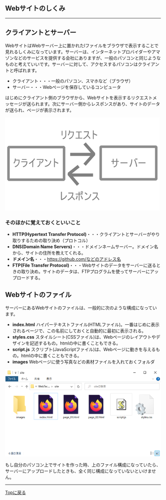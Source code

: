## Webサイトのしくみ

------

## クライアントとサーバー

WebサイトはWebサーバー上に置かれたlファイルをブラウザで表示することで見れるしくみになっています。サーバーは、インターネットプロバイダーやアマゾンなどのサービスを提供する会社にありますが、一般のパソコンと同じようなものと考えていいです。サーバーに対して、アクセスするパソコンはクライアントと呼ばれます。

- クライアント・・・一般のパソコン、スマホなど（ブラウザ）
- サーバー・・・Webページを保存しているコンピュータ

はじめにクライアント側のブラウザから、Webサイトを表示するリクエストメッセージが送られます。次にサーバー側からレスポンスがあり、サイトのデータが送られ、ページが表示されます。

![server_and_cliant](../images/server_and_cliant.png)

### そのほかに覚えておくといいこと

- **HTTP(Hypertext Transfer Protocol)**・・・クライアントとサーバーがやり取りするための取り決め（プロトコル）
- **DNS(Domain Name Servers)**・・・ドメインネームサーバー。ドメイン名から、サイトの住所を教えてくれる。
- **ドメイン名**・・・https://github.com/などのアドレス名
- **FTP(File Transfer Protocol)**・・・Webサイトのデータをサーバーに送るときの取り決め。サイトのデータは、FTPプログラムを使ってサーバーにアップロードする。

## Webサイトのファイル

サーバーにあるWebサイトのファイルは、一般的に次のような構成になっています。

- **index.html**
ハイパーテキストファイル(HTMLファイル)。一番はじめに表示されるページで、この名前にしておくと自動的に最初に表示される。
- **styles.css**
スタイルシート(CSSファイル)は、Webページのレイアウトやデザインを記述するもの。htmlの中に書くこともできる。
- **script.js**
スクリプト(JavaScriptファイル)は、Webページに動きを与えるもの。htmlの中に書くこともできる。
- **images**
Webページに使う写真などの素材ファイルを入れておくフォルダ

![files of web pages](../images/files.png)

もし自分のパソコン上でサイトを作った時、上のファイル構成になっていたら、サーバーにアップロードしたときも、全く同じ構成になっていないといけません。

---

[Topに戻る](../index.html)                